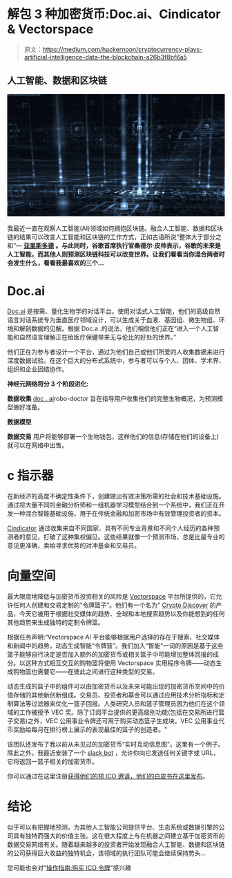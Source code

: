 # 解包 3 种加密货币:Doc.ai、Cindicator & Vectorspace

> 原文：<https://medium.com/hackernoon/cryptocurrency-plays-artificial-intelligence-data-the-blockchain-a26b3f8bf6a5>

## 人工智能、数据和区块链

![](img/178f012a1a5ecae5e97a79f88c4896cc.png)

我最近一直在观察人工智能(AI)领域如何拥抱区块链。融合人工智能、数据和区块链的结果可以改变人工智能和区块链的工作方式，正如古语所说“整体大于部分之和”― [**亚里斯多德**](https://www.goodreads.com/author/show/2192.Aristotle) **。与此同时，谷歌首席执行官桑德尔·皮帅表示，谷歌的未来是人工智能，而其他人则预测区块链科技可以改变世界。让我们看看当你混合两者时会发生什么，看看我最喜欢的三个…**

# **Doc.ai**

[Doc.ai](http://doc.ai) 是按需、量化生物学的对话平台。使用对话式人工智能，他们的高级自然语言对话系统专为垂直医疗领域设计，可以生成关于血液、基因组、微生物组、环境和解剖数据的见解。根据 Doc.a .的说法，他们相信他们正在“进入一个人工智能和自然语言理解正在给医疗保健带来无与伦比的好处的世界。”

他们正在为参与者设计一个平台，通过为他们自己或他们所爱的人收集数据来进行深度数据试验。在这个巨大的分布式系统中，参与者可以与个人、团体、学术界、组织和企业团结协作。

**神经元网络将分 3 个阶段进化:**

**数据收集**
[doc . ai](http://doc.ai/)robo-doctor 旨在指导用户收集他们的完整生物概况，为预测模型做好准备。

**数据模型**

**数据交易**
用户将能够部署一个生物钱包，这样他们的信息(存储在他们的设备上)就可以在网络中出售。

# **c 指示器**

在新经济的高度不确定性条件下，创建做出有效决策所需的社会和技术基础设施。通过将大量不同的金融分析师和一组机器学习模型结合到一个系统中，我们正在开发一种混合智能基础设施，用于在传统金融和加密市场中有效管理投资者的资本。

[Cindicator](http://www.cindicator.com) 通过收集来自不同国家、具有不同专业背景和不同个人经历的各种预测者的意见，打破了这种集权偏见。这些结果就像一个预测市场，总是比最专业的意见更准确，卖给寻求优势的对冲基金和交易员。

# 向量空间

最大限度地降低与加密货币投资相关的风险是 [Vectorspace](http://vectorspace.ai/crowdsale.html) 平台所提供的，它允许任何人创建和交易定制的“令牌篮子”。他们有一个名为“ [Crypto Discover](http://vectorspace.ai) 的产品，今天它被用于根据社交媒体的趋势、全球和本地搜索趋势以及你能想到的任何其他趋势来生成独特的定制令牌篮。

根据任务声明:“Vectorspace AI 平台能够根据用户选择的存在于搜索、社交媒体和新闻中的趋势，动态生成智能“令牌篮”。我们加入“智能”一词的原因是基于这些篮子能够自行决定是否加入额外的加密货币或相关篮子中可能增加整体回报的成分。以这种方式相互交互的购物篮将使用 Vectorspace 实用程序令牌——动态生成购物篮也需要它——在彼此之间进行这种类型的交易。

动态生成的篮子中的组件可以由加密货币以及未来可能出现的加密货币空间中的价值存储的其他新创新组成。交易员、投资者和基金可以通过应用技术分析指标和定制算法等过滤器来优化一篮子回报。人类研究人员和篮子管理员因为他们在这个领域的工作被授予 VEC 奖。除了订阅平台提供的更高级别功能(包括在交易所进行篮子交易)之外，VEC 公用事业令牌还可用于购买动态篮子生成块。VEC 公用事业代币奖励给每月在排行榜上展示的表现最佳的篮子的创造者。"

该团队还发布了我以前从未见过的加密货币“实时互动信息图”。这里有一个例子。除此之外，我最近安装了一个 [slack bot](http://vectorspace.ia/bots/slack) ，允许你向它发送任何关键字或 URL，它将返回一篮子相关的加密货币。

你可以通过在这里注册[获得他们的预 ICO 邀请，他们的白皮书在这里](http://vectorspace.ai/crowdsale.html)[发布](http://vectorspace.ai/docs/Vectorspace-whitepaper-v0.27.pdf)。

# **结论**

似乎可以有把握地预测，为其他人工智能公司提供平台、生态系统或数据引擎的公司具有独特而强大的价值主张。这在很大程度上与在机器之间建立基于加密货币的数据交易网络有关。随着越来越多的投资者开始发现融合人工智能、数据和区块链的公司获得巨大收益的独特机会，该领域的执行团队可能会继续保持势头…

您可能也会对“[操作指南:购买 ICO 令牌](/@simonwintersf/fomo-no-more-how-to-guide-to-participate-in-an-ico-bba6437c2895)”感兴趣
